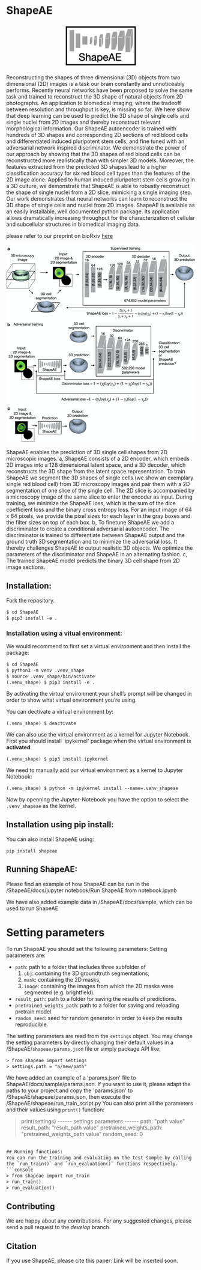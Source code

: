 # ShapeAE
<p align="center">
<img src="ShapeAE_logo.png"  width="200" />
</p>
Reconstructing the shapes of three dimensional (3D) objects from two dimensional (2D) images is a task our brain constantly and unnoticeably performs. Recently neural networks have been proposed to solve the same task and trained to reconstruct the 3D shape of natural objects from 2D photographs. An application to biomedical imaging, where the tradeoff between resolution and throughput is key, is missing so far.
We here show that deep learning can be used to predict the 3D shape of single cells and single nuclei from 2D images and thereby reconstruct relevant morphological information. Our ShapeAE autoencoder is trained with hundreds of 3D shapes and corresponding 2D sections of red blood cells and differentiated induced pluripotent stem cells, and fine tuned with an adversarial network inspired discriminator. We demonstrate the power of our approach by showing that the 3D shapes of red blood cells can be reconstructed more realistically than with simpler 3D models. Moreover, the features extracted from the predicted 3D shapes lead to a higher classification accuracy for six red blood cell types than the features of the 2D image alone. Applied to human induced pluripotent stem cells growing in a 3D culture, we demonstrate that ShapeAE is able to robustly reconstruct the shape of single nuclei from a 2D slice, mimicking a single imaging step. Our work demonstrates that neural networks can learn to reconstruct the 3D shape of single cells and nuclei from 2D images.
ShapeAE is available as an easily installable, well documented python package. Its application allows dramatically increasing throughput for the characterization of cellular and subcellular structures in biomedical imaging data.

please refer to our preprint on bioRxiv 
[here](Link_to_paper.de)


<p align="center">
<img src="ShapeAE_architecture.png"  width="600" />
</p>
ShapeAE enables the prediction of 3D single cell shapes from 2D microscopic images. a, ShapeAE consists of a 2D encoder, which embeds 2D images into a 128 dimensional latent space, and a 3D decoder, which reconstructs the 3D shape from the latent space representation. To train ShapeAE we segment the 3D shapes of single cells (we show an exemplary single red blood cell) from 3D microscopy images and pair them with a 2D segmentation of one slice of the single cell. The 2D slice is accompanied by a microscopy image of the same slice to enter the encoder as input. During training, we minimize the ShapeAE loss, which is the sum of the dice coefficient loss and the binary cross entropy loss. For an input image of 64 x 64 pixels, we provide the pixel sizes for each layer in the gray boxes and the filter sizes on top of each box. b, To finetune ShapeAE we add a discriminator to create a conditional adversarial autoencoder. The discriminator is trained to differentiate between ShapeAE output and the ground truth 3D segmentation and to minimize the adversarial loss. It thereby challenges ShapeAE to output realistic 3D objects. We optimize the parameters of the discriminator and ShapeAE in an alternating fashion. c, The trained ShapeAE model predicts the binary 3D cell shape from 2D image sections.


## Installation:

Fork the repository.

```console
$ cd ShapeAE
$ pip3 install -e .
```

### Installation using a vitual environment:
We would recommend to first set a virtual environment and then install the package:

```console
$ cd ShapeAE
$ python3 -m venv .venv_shape
$ source .venv_shape/bin/activate
(.venv_shape) $ pip3 install -e .
```
By activating the virtual environment your shell’s prompt will be changed in order to show what virtual environment you’re using.

You can dectivate a virtual environment by:
```console
(.venv_shape) $ deactivate
```

We can also use the virtual environment as a kernel for Jupyter Notebook. First you should install `ipykernel' package when the virtual environment is **activated**:

```console
(.venv_shape) $ pip3 install ipykernel
```

We need to manually add our virtual environment as a kernel to Jupyter Notebook:

```console
(.venv_shape) $ python -m ipykernel install --name=.venv_shapeae
```

Now by openning the Jupyter-Notebook you have the option to select the `.venv_shapeae` as the kernel.

## Installation using pip install:
You can also install ShapeAE using:
```console
pip install shapeae
```

## Running ShapeAE:
Please find an example of how ShapeAE can be run in the /ShapeAE/docs/jupyter notebook/Run ShapeAE from notebook.ipynb


We have also added example data in /ShapeAE/docs/sample, which can be used to run ShapeAE
# Setting parameters
To run ShapeAE you should set the following parameters:
Setting parameters are:
- `path`: path to a folder that includes three subfolder of
    1. `obj`: containing the 3D groundtruth segmentations, 
    2. `mask`: containing the 2D masks, 
    3. `image`: containing the images from which the 2D masks were segmented (e.g. brightfield).
- `result_path`: path to a folder for saving the results of predictions.
- `pretrained_weights_path`: path to a folder for saving and reloading pretrain model 
- `random_seed`: seed for random generator in order to keep the results reproducible.

The setting parameters are read from the `settings` object. You may change the setting parameters by directly changing their default values in a /ShapeAE/`shapeae/params.json` file or simply package API like:
```console
> from shapeae import settings
> settings.path = "a/new/path"
```
We have added an example of a 'params.json' file to ShapeAE/docs/sample/params.json. If you want to use it, please adapt the paths to your project and copy the 'params.json' to /ShapeAE/shapeae/params.json, then execute the /ShapeAE/shapeae/run_train_script.py 
You can also print all the parameters and their values using `print()` function:

> print(settings)
------ settings parameters ------
path: "path value"
result_path: "result_path value"
pretrained_weights_path: "pretrained_weights_path value"
random_seed: 0
```

## Running functions:
You can run the training and evaluating on the test sample by calling the `run_train()` and `run_evaluation()` functions respectively.
```console
> from shapeae import run_train
> run_train()
> run_evaluation()
```
## Contributing

We are happy about any contributions. For any suggested changes, please send a pull request to the *develop* branch.

## Citation

If you use ShapeAE, please cite this paper: Link will be inserted soon.

